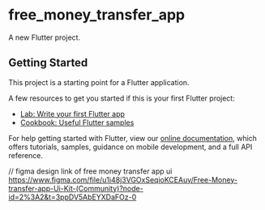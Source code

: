 # free_money_transfer_app

A new Flutter project.

## Getting Started

This project is a starting point for a Flutter application.

A few resources to get you started if this is your first Flutter project:

- [Lab: Write your first Flutter app](https://flutter.dev/docs/get-started/codelab)
- [Cookbook: Useful Flutter samples](https://flutter.dev/docs/cookbook)

For help getting started with Flutter, view our
[online documentation](https://flutter.dev/docs), which offers tutorials,
samples, guidance on mobile development, and a full API reference.

// figma design link of free money transfer app ui
https://www.figma.com/file/u1i48j3VGOxSeqioKCEAuy/Free-Money-transfer-app-Ui-Kit-(Community)?node-id=2%3A2&t=3ppDV5AbEYXDaFOz-0
